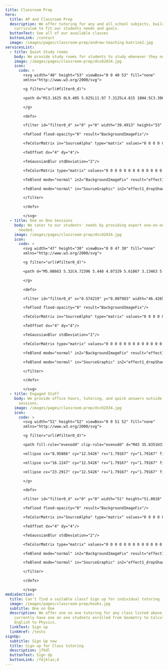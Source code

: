 ```yaml
---
title: Classroom Prep
hero:
  title: AP and Classroom Prep
  description: We offer tutoring for any and all school subjects, building our
    curriculum to fit our students needs and goals.
  buttonText: See all of our available classes
  buttonLink: /contact
  image: /images/pages/classroom-prep/andrew-teaching-katrine2.jpg
servicesList:
  - title: Quiet Study rooms
    body: We provide study rooms for students to study whenever they need.
    image: /images/pages/classroom-prep/dsc02834.jpg
    icon:
      code: >
        <svg width="40" height="53" viewBox="0 0 40 53" fill="none"
        xmlns="http://www.w3.org/2000/svg">

        <g filter="url(#filter0_d)">

        <path d="M13.1625 0L9.405 5.625L11.97 7.3125L4.815 18H4.5C3.30653 18 2.16193 18.4741 1.31802 19.318C0.474106 20.1619 0 21.3065 0 22.5C0.00277582 23.5273 0.356933 24.5226 1.00363 25.3208C1.65034 26.1189 2.55065 26.6718 3.555 26.8875L12.645 40.5H4.5V45H27V40.5H18L7.9425 25.38C8.62148 24.5735 8.99574 23.5542 9 22.5C9 21.825 8.8425 21.15 8.55 20.5425L15.75 9.8325C15.255 13.6125 17.4375 17.7525 21.2625 20.25L31.2525 5.3325C27.45 2.79 22.77 2.34 19.4625 4.2075L13.1625 0ZM29.9925 11.25L26.2575 16.875C27.7875 17.8875 29.9025 17.4825 30.9375 15.93C31.9725 14.3775 31.5 12.285 29.9925 11.25Z" fill="white"/>

        </g>

        <defs>

        <filter id="filter0_d" x="0" y="0" width="39.4913" height="53" filterUnits="userSpaceOnUse" color-interpolation-filters="sRGB">

        <feFlood flood-opacity="0" result="BackgroundImageFix"/>

        <feColorMatrix in="SourceAlpha" type="matrix" values="0 0 0 0 0 0 0 0 0 0 0 0 0 0 0 0 0 0 127 0"/>

        <feOffset dx="4" dy="4"/>

        <feGaussianBlur stdDeviation="2"/>

        <feColorMatrix type="matrix" values="0 0 0 0 0 0 0 0 0 0 0 0 0 0 0 0 0 0 0.25 0"/>

        <feBlend mode="normal" in2="BackgroundImageFix" result="effect1_dropShadow"/>

        <feBlend mode="normal" in="SourceGraphic" in2="effect1_dropShadow" result="shape"/>

        </filter>

        </defs>

        </svg>
  - title: One on One Sessions
    body: We cater to our students' needs by providing expert one-on-one tutoring if
      needed.
    image: /images/pages/classroom-prep/dsc02834.jpg
    icon:
      code: >
        <svg width="47" height="30" viewBox="0 0 47 30" fill="none"
        xmlns="http://www.w3.org/2000/svg">

        <g filter="url(#filter0_d)">

        <path d="M5.08663 5.32C4.72396 5.448 4.07329 5.61867 3.13463 5.832C2.19596 6.024 1.45996 6.152 0.926625 6.216L0.574625 3.976C1.72663 3.74133 2.92129 3.32533 4.15863 2.728C5.41729 2.10933 6.44129 1.46933 7.23063 0.807999H7.26263L9.79063 1.16V18.76L13.4386 19.112V21H1.24663V19.112L5.08663 18.792V5.32ZM19.2309 8.232C18.5695 8.232 17.9935 8.008 17.5029 7.56C17.0122 7.09067 16.7669 6.504 16.7669 5.8C16.7669 5.01067 17.0442 4.37067 17.5989 3.88C18.1749 3.368 18.8682 3.112 19.6789 3.112C20.4469 3.112 21.0549 3.35733 21.5029 3.848C21.9722 4.31733 22.2069 4.88267 22.2069 5.544C22.2069 6.376 21.9295 7.03733 21.3749 7.528C20.8202 7.99733 20.1055 8.232 19.2309 8.232ZM19.2309 21.288C18.5695 21.288 17.9935 21.064 17.5029 20.616C17.0122 20.1467 16.7669 19.56 16.7669 18.856C16.7669 18.0667 17.0442 17.4267 17.5989 16.936C18.1749 16.424 18.8682 16.168 19.6789 16.168C20.4469 16.168 21.0549 16.4133 21.5029 16.904C21.9722 17.3733 22.2069 17.9387 22.2069 18.6C22.2069 19.432 21.9295 20.0933 21.3749 20.584C20.8202 21.0533 20.1055 21.288 19.2309 21.288ZM30.6491 5.32C30.2865 5.448 29.6358 5.61867 28.6971 5.832C27.7585 6.024 27.0225 6.152 26.4891 6.216L26.1371 3.976C27.2891 3.74133 28.4838 3.32533 29.7211 2.728C30.9798 2.10933 32.0038 1.46933 32.7931 0.807999H32.8251L35.3531 1.16V18.76L39.0011 19.112V21H26.8091V19.112L30.6491 18.792V5.32Z" fill="white"/>

        </g>

        <defs>

        <filter id="filter0_d" x="0.574219" y="0.807983" width="46.4265" height="28.48" filterUnits="userSpaceOnUse" color-interpolation-filters="sRGB">

        <feFlood flood-opacity="0" result="BackgroundImageFix"/>

        <feColorMatrix in="SourceAlpha" type="matrix" values="0 0 0 0 0 0 0 0 0 0 0 0 0 0 0 0 0 0 127 0"/>

        <feOffset dx="4" dy="4"/>

        <feGaussianBlur stdDeviation="2"/>

        <feColorMatrix type="matrix" values="0 0 0 0 0 0 0 0 0 0 0 0 0 0 0 0 0 0 0.25 0"/>

        <feBlend mode="normal" in2="BackgroundImageFix" result="effect1_dropShadow"/>

        <feBlend mode="normal" in="SourceGraphic" in2="effect1_dropShadow" result="shape"/>

        </filter>

        </defs>

        </svg>
  - title: Engaged Staff
    body: We provide office hours, tutoring, and quick answers outside of study
      sessions.
    image: /images/pages/classroom-prep/dsc02834.jpg
    icon:
      code: >
        <svg width="51" height="52" viewBox="0 0 51 52" fill="none"
        xmlns="http://www.w3.org/2000/svg">

        <g filter="url(#filter0_d)">

        <path fill-rule="evenodd" clip-rule="evenodd" d="M43 35.8351H37.625V43.0018L28.07 35.8351H14.3333V28.6685H17.9167V32.2518H29.2633L34.0417 35.8351V32.2518H39.4167V17.9167H35.8333V14.3333H43V35.8351ZM14.93 25.0851L5.375 32.2518V25.0851H0V0L32.25 0.00179167V25.0851H14.93ZM3.58333 21.5018H8.95833V25.0851L13.7367 21.5018H28.6667V3.58512L3.58333 3.58333V21.5018Z" fill="white"/>

        <ellipse cx="8.95866" cy="12.5426" rx="1.79167" ry="1.79167" fill="white"/>

        <ellipse cx="16.1247" cy="12.5426" rx="1.79167" ry="1.79167" fill="white"/>

        <ellipse cx="23.2917" cy="12.5426" rx="1.79167" ry="1.79167" fill="white"/>

        </g>

        <defs>

        <filter id="filter0_d" x="0" y="0" width="51" height="51.0018" filterUnits="userSpaceOnUse" color-interpolation-filters="sRGB">

        <feFlood flood-opacity="0" result="BackgroundImageFix"/>

        <feColorMatrix in="SourceAlpha" type="matrix" values="0 0 0 0 0 0 0 0 0 0 0 0 0 0 0 0 0 0 127 0"/>

        <feOffset dx="4" dy="4"/>

        <feGaussianBlur stdDeviation="2"/>

        <feColorMatrix type="matrix" values="0 0 0 0 0 0 0 0 0 0 0 0 0 0 0 0 0 0 0.25 0"/>

        <feBlend mode="normal" in2="BackgroundImageFix" result="effect1_dropShadow"/>

        <feBlend mode="normal" in="SourceGraphic" in2="effect1_dropShadow" result="shape"/>

        </filter>

        </defs>

        </svg>
mediaSection:
  title: Can't find a suitable class? Sign up for individual tutoring
  image: /images/pages/classroom-prep/books.jpg
  subtitle: One on One
  description: We offer one on one tutoring for any class listed above. We
    currently have one on one studnets enrolled from Geometry to Calculus and
    English to Physics.
  linkText: Sign up
  linkHref: /tests
signUp:
  subtitle: Sign Up now
  title: Sign up for Class tutoring
  description: jfkdl
  buttonText: Sign Up
  buttonLink: /fdjklas;d
---
```

